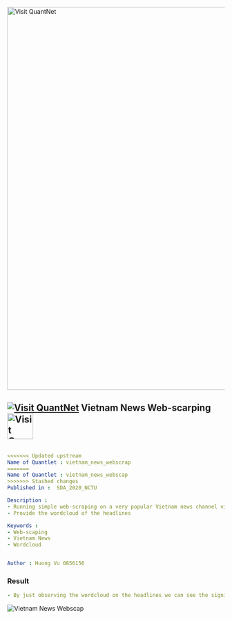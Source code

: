 [<img src="https://github.com/QuantLet/Styleguide-and-FAQ/blob/master/pictures/banner.png" width="888" alt="Visit QuantNet">](http://quantlet.de/)

## [<img src="https://github.com/QuantLet/Styleguide-and-FAQ/blob/master/pictures/qloqo.png" alt="Visit QuantNet">](http://quantlet.de/) **Vietnam News Web-scarping** [<img src="https://github.com/QuantLet/Styleguide-and-FAQ/blob/master/pictures/QN2.png" width="60" alt="Visit QuantNet 2.0">](http://quantlet.de/)

```yaml

<<<<<<< Updated upstream
Name of Quantlet : vietnam_news_webscrap
=======
Name of Quantlet : vietnam_news_webscap
>>>>>>> Stashed changes
Published in :  SDA_2020_NCTU

Description :  
- Running simple web-scraping on a very popular Vietnam news channel vietnam.net (only focus on Finance section of the page) 
- Provide the wordcloud of the headlines

Keywords : 
- Web-scaping
- Vietnam News
- Wordcloud


Author : Huong Vu 0856156

```
### Result
```yaml
- By just observing the wordcloud on the headlines we can see the significant influence of the US economy on the Vietnamese market


```
![Vietnam News Webscap](https://user-images.githubusercontent.com/67493611/97884490-19fd5c80-1d61-11eb-8aea-78b313bf8306.png)
